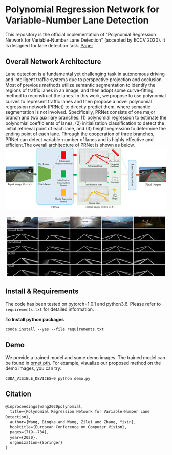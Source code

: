 # Polynomial Regression Network for Variable-Number Lane Detection
This repository is the official implementation of "Polynomial Regression Network for Variable-Number Lane Detection" (accepted by ECCV 2020). It is designed for lane detection task.
[Paper](https://www.ecva.net/papers/eccv_2020/papers_ECCV/papers/123630698.pdf) 

## Overall Network Architecture
Lane detection is a fundamental yet challenging task in autonomous driving and intelligent traffic systems due to perspective projection and occlusion. Most of previous methods utilize semantic segmentation to identify the regions of traffic lanes in an image, and then adopt some curve-fitting method to reconstruct the lanes. 
In this work, we propose to use polynomial curves to represent traffic lanes and then propose a novel polynomial regression network (PRNet) to directly predict them, where semantic segmentation is not involved. Specifically, PRNet consists of one major branch and two auxiliary branches: 
(1) polynomial regression to estimate the polynomial coefficients of lanes, (2) initialization classification to detect the initial retrieval point of each lane, and (3) height regression to determine the ending point of each lane. Through the cooperation of three branches, PRNet can detect variable-number of lanes and is highly effective and efficient.The overall architecture of PRNet is shown as below.
<img src="./img/network_structure.png" width="1000"/>

<img src="./img/show.png" width="860"/>

## Install & Requirements
The code has been tested on pytorch=1.0.1 and python3.6. Please refer to `requirements.txt` for detailed information.

**To Install python packages**
````
conda install --yes --file requirements.txt
````


## Demo
We provide a trained model and some demo images.
The trained model can be found in [prnet.pth](https://pan.baidu.com/s/1fiADGSgiS1zbQCa-jYaUwg).
For example, visualize our proposed method on the demo images, you can try:
````
CUDA_VISIBLE_DEVICES=0 python demo.py
````





## Citation
```
@inproceedings{wang2020polynomial,
  title={Polynomial Regression Network for Variable-Number Lane Detection},
  author={Wang, Bingke and Wang, Zilei and Zhang, Yixin},
  booktitle={European Conference on Computer Vision},
  pages={719--734},
  year={2020},
  organization={Springer}
}
```
